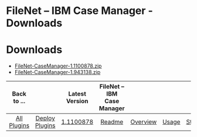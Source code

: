 
FileNet – IBM Case Manager - Downloads
======================================

# Downloads

- [FileNet-CaseManager-1.1100878.zip](https://raw.githubusercontent.com/UrbanCode/IBM-UCD-PLUGINS/main/files/FileNet-CaseManager/FileNet-CaseManager-1.1100878.zip)
- [FileNet-CaseManager-1.943138.zip](https://raw.githubusercontent.com/UrbanCode/IBM-UCD-PLUGINS/main/files/FileNet-CaseManager/FileNet-CaseManager-1.943138.zip)

|Back to ...||Latest Version|FileNet – IBM Case Manager ||||
| :---: | :---: | :---: | :---: | :---: | :---: | :---: |
|[All Plugins](../../index.md)|[Deploy Plugins](../README.md)|[1.1100878](https://raw.githubusercontent.com/UrbanCode/IBM-UCD-PLUGINS/main/files/FileNet-CaseManager/FileNet-CaseManager-1.1100878.zip)|[Readme](README.md)|[Overview](overview.md)|[Usage](usage.md)|[Steps](steps.md)|

